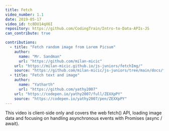 ```yaml
---
title: Fetch
video_number: 1.1
date: 2019-05-17
video_id: tc8DU14qX6I
repository: https://github.com/CodingTrain/Intro-to-Data-APIs-JS
can_contribute: true

contributions:
  - title: "Fetch random image from Lorem Picsum"
    author:
      name: "Mr. Sandman"
      url: "https://github.com/milan-micic"
    url: "https://milan-micic.github.io/js-juniors/fetchImg/"
    source: "https://github.com/milan-micic/js-juniors/tree/main/docs/fetchImg"
  - title: "Fetch text and image"
    author:
      name: "Yatharth"
      url: "https://github.com/yathy2007"
    url: "https://codepen.io/yathy2007/full/ZEXXpPY"
    source: "https://codepen.io/yathy2007/pen/ZEXXpPY"
---
```


This video is client-side only and covers the web fetch() API, loading image data and focusing on handling asynchronous events with Promises (async / await).
